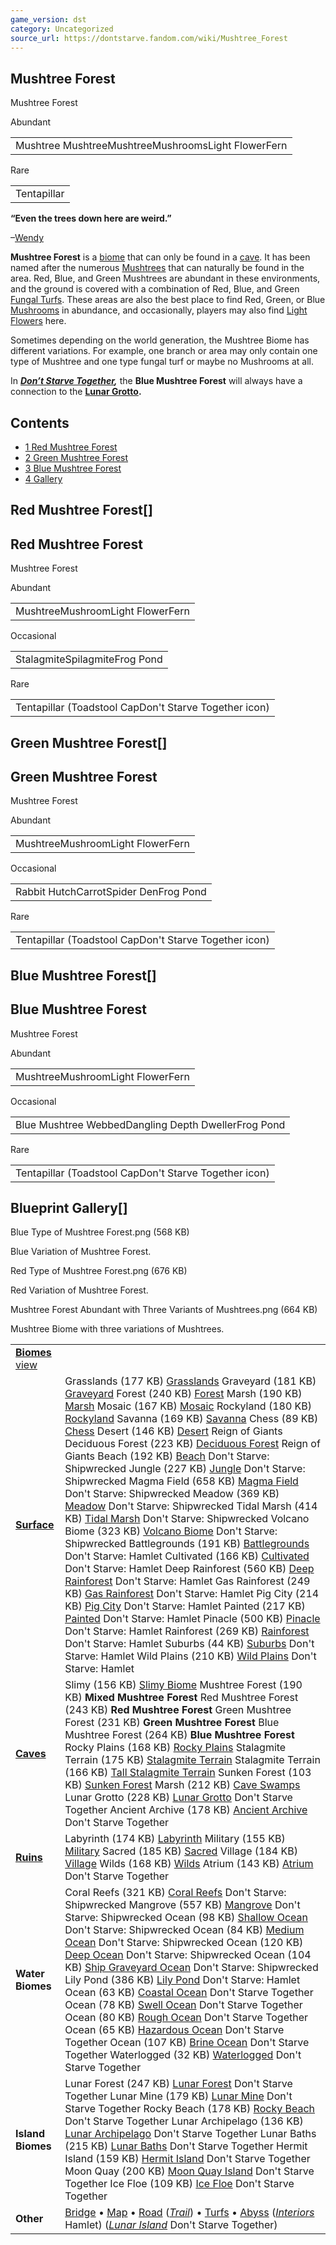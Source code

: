 ```yaml
---
game_version: dst
category: Uncategorized
source_url: https://dontstarve.fandom.com/wiki/Mushtree_Forest
---
```


## Mushtree Forest

Mushtree Forest

Abundant

|  |
| --- |
| Mushtree MushtreeMushtreeMushroomsLight FlowerFern |

Rare

|  |
| --- |
| Tentapillar |

**“**Even the trees down here are weird.**”**

–[Wendy](/wiki/Wendy "Wendy")

**Mushtree Forest** is a [biome](/wiki/Biome "Biome") that can only be found in a [cave](/wiki/Cave "Cave"). It has been named after the numerous [Mushtrees](/wiki/Mushtree "Mushtree") that can naturally be found in the area. Red, Blue, and Green Mushtrees are abundant in these environments, and the ground is covered with a combination of Red, Blue, and Green [Fungal Turfs](/wiki/Fungal_Turf "Fungal Turf"). These areas are also the best place to find Red, Green, or Blue [Mushrooms](/wiki/Mushrooms "Mushrooms") in abundance, and occasionally, players may also find [Light Flowers](/wiki/Light_Flower "Light Flower") here.

Sometimes depending on the world generation, the Mushtree Biome has different variations. For example, one branch or area may only contain one type of Mushtree and one type fungal turf or maybe no Mushrooms at all.

In ***[Don’t Starve Together](/wiki/Don%27t_Starve_Together "Don't Starve Together"),*** the **Blue Mushtree Forest** will always have a connection to the **[Lunar Grotto](/wiki/Lunar_Grotto "Lunar Grotto").**

## Contents

* [1 Red Mushtree Forest](#Red_Mushtree_Forest)
* [2 Green Mushtree Forest](#Green_Mushtree_Forest)
* [3 Blue Mushtree Forest](#Blue_Mushtree_Forest)
* [4 Gallery](#Gallery)

## Red Mushtree Forest[]

## Red Mushtree Forest

Mushtree Forest

Abundant

|  |
| --- |
| MushtreeMushroomLight FlowerFern |

Occasional

|  |
| --- |
| StalagmiteSpilagmiteFrog Pond |

Rare

|  |
| --- |
| Tentapillar  (Toadstool CapDon't Starve Together icon) |

## Green Mushtree Forest[]

## Green Mushtree Forest

Mushtree Forest

Abundant

|  |
| --- |
| MushtreeMushroomLight FlowerFern |

Occasional

|  |
| --- |
| Rabbit HutchCarrotSpider DenFrog Pond |

Rare

|  |
| --- |
| Tentapillar  (Toadstool CapDon't Starve Together icon) |

## Blue Mushtree Forest[]

## Blue Mushtree Forest

Mushtree Forest

Abundant

|  |
| --- |
| MushtreeMushroomLight FlowerFern |

Occasional

|  |
| --- |
| Blue Mushtree WebbedDangling Depth DwellerFrog Pond |

Rare

|  |
| --- |
| Tentapillar  (Toadstool CapDon't Starve Together icon) |

## Blueprint Gallery[]

Blue Type of Mushtree Forest.png (568 KB)

Blue Variation of Mushtree Forest.

Red Type of Mushtree Forest.png (676 KB)

Red Variation of Mushtree Forest.

Mushtree Forest Abundant with Three Variants of Mushtrees.png (664 KB)

Mushtree Biome with three variations of Mushtrees.

|  |  |
| --- | --- |
| **[Biomes](/wiki/Biome "Biome")** [view](/wiki/Template:Biomes "Template:Biomes") | |
| **[Surface](/wiki/Surface_World "Surface World")** | Grasslands (177 KB)  [Grasslands](/wiki/Grasslands "Grasslands")  Graveyard (181 KB)  [Graveyard](/wiki/Graveyard "Graveyard")  Forest (240 KB)  [Forest](/wiki/Forest "Forest")  Marsh (190 KB)  [Marsh](/wiki/Marsh "Marsh")  Mosaic (167 KB)  [Mosaic](/wiki/Mosaic "Mosaic")  Rockyland (180 KB)  [Rockyland](/wiki/Rockyland "Rockyland")  Savanna (169 KB)  [Savanna](/wiki/Savanna "Savanna")  Chess (89 KB)  [Chess](/wiki/Chess "Chess")  Desert (146 KB)  [Desert](/wiki/Desert "Desert") Reign of Giants  Deciduous Forest (223 KB)  [Deciduous Forest](/wiki/Deciduous_Forest "Deciduous Forest") Reign of Giants  Beach (192 KB)  [Beach](/wiki/Beach "Beach") Don't Starve: Shipwrecked  Jungle (227 KB)  [Jungle](/wiki/Jungle "Jungle") Don't Starve: Shipwrecked  Magma Field (658 KB)  [Magma Field](/wiki/Magma_Field "Magma Field") Don't Starve: Shipwrecked  Meadow (369 KB)  [Meadow](/wiki/Meadow "Meadow") Don't Starve: Shipwrecked  Tidal Marsh (414 KB)  [Tidal Marsh](/wiki/Tidal_Marsh "Tidal Marsh") Don't Starve: Shipwrecked  Volcano Biome (323 KB)  [Volcano Biome](/wiki/Volcano_Biome "Volcano Biome") Don't Starve: Shipwrecked  Battlegrounds (191 KB)  [Battlegrounds](/wiki/Battlegrounds "Battlegrounds") Don't Starve: Hamlet  Cultivated (166 KB)  [Cultivated](/wiki/Cultivated "Cultivated") Don't Starve: Hamlet  Deep Rainforest (560 KB)  [Deep Rainforest](/wiki/Deep_Rainforest "Deep Rainforest") Don't Starve: Hamlet  Gas Rainforest (249 KB)  [Gas Rainforest](/wiki/Gas_Rainforest "Gas Rainforest") Don't Starve: Hamlet  Pig City (214 KB)  [Pig City](/wiki/Pig_City "Pig City") Don't Starve: Hamlet  Painted (217 KB)  [Painted](/wiki/Painted "Painted") Don't Starve: Hamlet  Pinacle (500 KB)  [Pinacle](/wiki/Pinacle "Pinacle") Don't Starve: Hamlet  Rainforest (269 KB)  [Rainforest](/wiki/Rainforest "Rainforest") Don't Starve: Hamlet  Suburbs (44 KB)  [Suburbs](/wiki/Suburbs "Suburbs") Don't Starve: Hamlet  Wild Plains (210 KB)  [Wild Plains](/wiki/Wild_Plains "Wild Plains") Don't Starve: Hamlet |
| **[Caves](/wiki/Caves "Caves")** | Slimy (156 KB)  [Slimy Biome](/wiki/Slimy_Biome "Slimy Biome")  Mushtree Forest (190 KB)  **Mixed Mushtree Forest**  Red Mushtree Forest (243 KB)  **Red Mushtree Forest**  Green Mushtree Forest (231 KB)  **Green Mushtree Forest**  Blue Mushtree Forest (264 KB)  **Blue Mushtree Forest**  Rocky Plains (168 KB)  [Rocky Plains](/wiki/Rocky_Plains "Rocky Plains")  Stalagmite Terrain (175 KB)  [Stalagmite Terrain](/wiki/Stalagmite_Terrain#Normal "Stalagmite Terrain")  Stalagmite Terrain (166 KB)  [Tall Stalagmite Terrain](/wiki/Stalagmite_Terrain#Tall "Stalagmite Terrain")  Sunken Forest (103 KB)  [Sunken Forest](/wiki/Sunken_Forest "Sunken Forest")  Marsh (212 KB)  [Cave Swamps](/wiki/Marsh#Cave_Swamps "Marsh")  Lunar Grotto (228 KB)  [Lunar Grotto](/wiki/Lunar_Grotto "Lunar Grotto") Don't Starve Together  Ancient Archive (178 KB)  [Ancient Archive](/wiki/Ancient_Archive "Ancient Archive") Don't Starve Together |
| **[Ruins](/wiki/Ruins "Ruins")** | Labyrinth (174 KB)  [Labyrinth](/wiki/Labyrinth "Labyrinth")  Military (155 KB)  [Military](/wiki/Military "Military")  Sacred (185 KB)  [Sacred](/wiki/Sacred "Sacred")  Village (184 KB)  [Village](/wiki/Village "Village")  Wilds (168 KB)  [Wilds](/wiki/Wilds "Wilds")  Atrium (143 KB)  [Atrium](/wiki/Atrium "Atrium") Don't Starve Together |
| **Water Biomes** | Coral Reefs (321 KB)  [Coral Reefs](/wiki/Coral_Reefs "Coral Reefs") Don't Starve: Shipwrecked  Mangrove (557 KB)  [Mangrove](/wiki/Mangrove "Mangrove") Don't Starve: Shipwrecked  Ocean (98 KB)  [Shallow Ocean](/wiki/Ocean#Shallow "Ocean") Don't Starve: Shipwrecked  Ocean (84 KB)  [Medium Ocean](/wiki/Ocean#Medium "Ocean") Don't Starve: Shipwrecked  Ocean (120 KB)  [Deep Ocean](/wiki/Ocean#Deep "Ocean") Don't Starve: Shipwrecked  Ocean (104 KB)  [Ship Graveyard Ocean](/wiki/Ocean#Ship_Graveyard "Ocean") Don't Starve: Shipwrecked  Lily Pond (386 KB)  [Lily Pond](/wiki/Lily_Pond "Lily Pond") Don't Starve: Hamlet  Ocean (63 KB)  [Coastal Ocean](/wiki/Ocean#Coastal "Ocean") Don't Starve Together  Ocean (78 KB)  [Swell Ocean](/wiki/Ocean#Swell "Ocean") Don't Starve Together  Ocean (80 KB)  [Rough Ocean](/wiki/Ocean#Rough "Ocean") Don't Starve Together  Ocean (65 KB)  [Hazardous Ocean](/wiki/Ocean#Hazardous "Ocean") Don't Starve Together  Ocean (107 KB)  [Brine Ocean](/wiki/Ocean#Brine "Ocean") Don't Starve Together  Waterlogged (32 KB)  [Waterlogged](/wiki/Waterlogged "Waterlogged") Don't Starve Together |
| **Island Biomes** | Lunar Forest (247 KB)  [Lunar Forest](/wiki/Lunar_Forest "Lunar Forest") Don't Starve Together  Lunar Mine (179 KB)  [Lunar Mine](/wiki/Lunar_Mine "Lunar Mine") Don't Starve Together  Rocky Beach (178 KB)  [Rocky Beach](/wiki/Rocky_Beach "Rocky Beach") Don't Starve Together  Lunar Archipelago (136 KB)  [Lunar Archipelago](/wiki/Lunar_Archipelago "Lunar Archipelago") Don't Starve Together  Lunar Baths (215 KB)  [Lunar Baths](/wiki/Lunar_Baths "Lunar Baths") Don't Starve Together  Hermit Island (159 KB)  [Hermit Island](/wiki/Hermit_Island "Hermit Island") Don't Starve Together  Moon Quay (200 KB)  [Moon Quay Island](/wiki/Moon_Quay_Island "Moon Quay Island") Don't Starve Together  Ice Floe (109 KB)  [Ice Floe](/wiki/Ice_Floe "Ice Floe") Don't Starve Together |
| **Other** | [Bridge](/wiki/Bridge "Bridge") • [Map](/wiki/Map "Map") • [Road](/wiki/Road "Road") (*[Trail](/wiki/Trail "Trail")*) • [Turfs](/wiki/Turfs "Turfs") • [Abyss](/wiki/Abyss "Abyss")  (*[Interiors](/wiki/Category:Interiors "Category:Interiors")* Hamlet) (*[Lunar Island](/wiki/Lunar_Island "Lunar Island")* Don't Starve Together) |